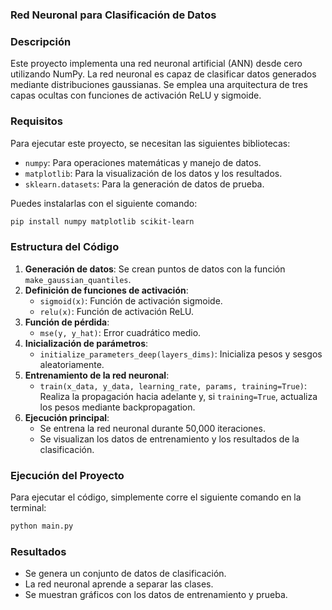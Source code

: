 
### Red Neuronal para Clasificación de Datos

### Descripción
Este proyecto implementa una red neuronal artificial (ANN) desde cero utilizando NumPy. La red neuronal es capaz de clasificar datos generados mediante distribuciones gaussianas. Se emplea una arquitectura de tres capas ocultas con funciones de activación ReLU y sigmoide.

### Requisitos
Para ejecutar este proyecto, se necesitan las siguientes bibliotecas:
- `numpy`: Para operaciones matemáticas y manejo de datos.
- `matplotlib`: Para la visualización de los datos y los resultados.
- `sklearn.datasets`: Para la generación de datos de prueba.

Puedes instalarlas con el siguiente comando:
```sh
pip install numpy matplotlib scikit-learn
```

### Estructura del Código
1. **Generación de datos**: Se crean puntos de datos con la función `make_gaussian_quantiles`.
2. **Definición de funciones de activación**:
   - `sigmoid(x)`: Función de activación sigmoide.
   - `relu(x)`: Función de activación ReLU.
3. **Función de pérdida**:
   - `mse(y, y_hat)`: Error cuadrático medio.
4. **Inicialización de parámetros**:
   - `initialize_parameters_deep(layers_dims)`: Inicializa pesos y sesgos aleatoriamente.
5. **Entrenamiento de la red neuronal**:
   - `train(x_data, y_data, learning_rate, params, training=True)`: Realiza la propagación hacia adelante y, si `training=True`, actualiza los pesos mediante backpropagation.
6. **Ejecución principal**:
   - Se entrena la red neuronal durante 50,000 iteraciones.
   - Se visualizan los datos de entrenamiento y los resultados de la clasificación.

### Ejecución del Proyecto
Para ejecutar el código, simplemente corre el siguiente comando en la terminal:
```sh
python main.py
```


### Resultados
- Se genera un conjunto de datos de clasificación.
- La red neuronal aprende a separar las clases.
- Se muestran gráficos con los datos de entrenamiento y prueba.
